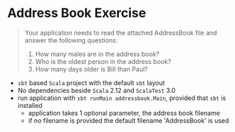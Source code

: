 # Address Book Exercise

> Your application needs to read the attached AddressBook file and answer the following questions:
> 1. How many males are in the address book?
> 2. Who is the oldest person in the address book?
> 3. How many days older is Bill than Paul?


- `sbt` based `Scala` project with the default `sbt` layout
- No dependencies beside `Scala` 2.12 and `ScalaTest` 3.0
- run application with `sbt runMain addressbook.Main`, provided that `sbt` is installed
    - application takes 1 optional parameter, the address book filename
    - if no filename is provided the default filename 'AddressBook' is used
